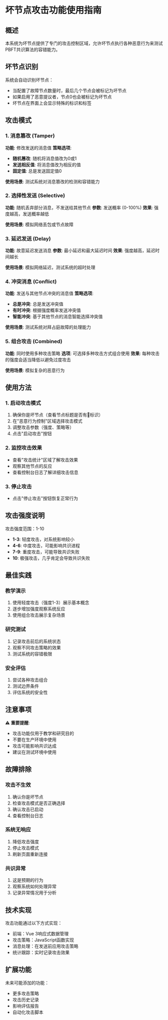 # 坏节点攻击功能使用指南

## 概述

本系统为坏节点提供了专门的攻击控制区域，允许坏节点执行各种恶意行为来测试PBFT共识算法的容错能力。

## 坏节点识别

系统会自动识别坏节点：
- 当配置了故障节点数量时，最后几个节点会被标记为坏节点
- 如果启用了恶意提议者，节点0也会被标记为坏节点
- 坏节点在界面上会显示特殊的标识和标签

## 攻击模式

### 1. 消息篡改 (Tamper)
**功能**: 修改发送的消息值
**策略选项**:
- **随机篡改**: 随机将消息值改为0或1
- **发送相反值**: 将消息值改为相反的值
- **固定值**: 总是发送固定值0

**使用场景**: 测试系统对消息篡改的检测和容错能力

### 2. 选择性发送 (Selective)
**功能**: 随机丢弃部分消息，不发送给其他节点
**参数**: 发送概率 (0-100%)
**效果**: 强度越高，发送概率越低

**使用场景**: 模拟网络丢包或节点故障

### 3. 延迟发送 (Delay)
**功能**: 故意延迟发送消息
**参数**: 最小延迟和最大延迟时间
**效果**: 强度越高，延迟时间越长

**使用场景**: 模拟网络延迟，测试系统的超时处理

### 4. 冲突消息 (Conflict)
**功能**: 发送与其他节点冲突的消息值
**策略选项**:
- **总是冲突**: 总是发送冲突值
- **有时冲突**: 根据强度概率发送冲突值
- **智能冲突**: 基于其他节点的消息智能选择冲突值

**使用场景**: 测试系统对拜占庭故障的处理能力

### 5. 组合攻击 (Combined)
**功能**: 同时使用多种攻击策略
**选项**: 可选择多种攻击方式组合使用
**效果**: 每种攻击的强度会适当降低以避免过度攻击

**使用场景**: 模拟复杂的恶意行为

## 使用方法

### 1. 启动攻击模式
1. 确保你是坏节点（查看节点标题是否有🦹标识）
2. 在"恶意行为控制"区域选择攻击模式
3. 调整攻击参数（强度、策略等）
4. 点击"启动攻击"按钮

### 2. 监控攻击效果
- 查看"攻击统计"区域了解攻击效果
- 观察其他节点的反应
- 查看控制台日志了解详细攻击信息

### 3. 停止攻击
- 点击"停止攻击"按钮恢复正常行为

## 攻击强度说明

攻击强度范围：1-10
- **1-3**: 轻度攻击，对系统影响较小
- **4-6**: 中度攻击，可能影响共识进程
- **7-9**: 重度攻击，可能导致共识失败
- **10**: 极强攻击，几乎肯定会导致共识失败

## 最佳实践

### 教学演示
1. 使用轻度攻击（强度1-3）展示基本概念
2. 逐步增加强度观察系统反应
3. 使用组合攻击展示复杂场景

### 研究测试
1. 记录攻击前后的系统状态
2. 观察不同攻击策略的效果
3. 测试系统的容错极限

### 安全评估
1. 尝试各种攻击组合
2. 测试边界条件
3. 评估系统的安全性

## 注意事项

⚠️ **重要提醒**:
- 攻击功能仅用于教学和研究目的
- 不要在生产环境中使用
- 攻击可能影响共识达成
- 建议在测试环境中使用

## 故障排除

### 攻击不生效
1. 确认你是坏节点
2. 检查攻击模式是否正确选择
3. 确认攻击已启动
4. 查看控制台日志

### 系统无响应
1. 降低攻击强度
2. 停止攻击模式
3. 刷新页面重新连接

### 共识异常
1. 这是预期的行为
2. 观察系统如何处理异常
3. 记录异常情况用于分析

## 技术实现

攻击功能通过以下方式实现：
- 前端：Vue 3响应式数据管理
- 攻击策略：JavaScript函数实现
- 消息处理：在发送前应用攻击策略
- 统计跟踪：实时记录攻击效果

## 扩展功能

未来可能添加的功能：
- 更多攻击策略
- 攻击历史记录
- 影响评估报告
- 自动化攻击脚本 